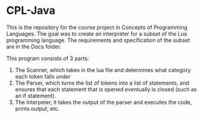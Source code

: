 # CPL-Java
This is the repository for the course project in Concepts of Programming Languages. The goal was to create an interpreter for a subset of the Lua programming language. The requirements and specification of the subset are in the Docs folder. 

This program consists of 3 parts:
1. The Scanner, which takes in the lua file and determines what category each token falls under
2. The Parser, which turns the list of tokens into a list of statements, and ensures that each statement that is opened eventually is closed (such as an if statement). 
3. The Interpeter, it takes the output of the parser and executes the code, prints output, etc. 
